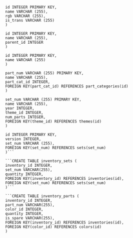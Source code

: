 ```CREATE TABLE colors (
id INTEGER PRIMARY KEY,
name VARCHAR (255),
rgb VARCHAR (255),
is_trans VARCHAR (255)
)
```

```CREATE TABLE themes (
id INTEGER PRIMARY KEY,
name VARCHAR (255),
parent_id INTEGER
)
```
```CREATE TABLE part_categories (
id INTEGER PRIMARY KEY,
name VARCHAR (255)
)
```
```CREATE TABLE parts (
part_num VARCHAR (255) PRIMARY KEY,
name VARCHAR (255),
part_cat_id INTEGER,
FOREIGN KEY(part_cat_id) REFERENCES part_categories(id)
)
```
```CREATE TABLE sets (
set_num VARCHAR (255) PRIMARY KEY,
name VARCHAR (255),
year INTEGER,
theme_id INTEGER,
num_parts INTEGER,
FOREIGN KEY(theme_id) REFERENCES themes(id)
)
```
```CREATE TABLE inventories (
id INTEGER PRIMARY KEY,
version INTEGER,
set_num VARCHAR (255),
FOREIGN KEY(set_num) REFERENCES sets(set_num)
)```

```CREATE TABLE inventory_sets (
inventory_id INTEGER,
set_num VARCHAR(255),
quantity INTEGER,
FOREIGN KEY(inventory_id) REFERENCES inventories(id),
FOREIGN KEY(set_num) REFERENCES sets(set_num)
)```

```CREATE TABLE inventory_parts (
inventory_id INTEGER,
part_num VARCHAR(255),
color_id INTEGER,
quantity INTEGER,
is_spare VARCHAR(255),
FOREIGN KEY(inventory_id) REFERENCES inventories(id),
FOREIGN KEY(color_id) REFERENCES colors(id)
)
```

